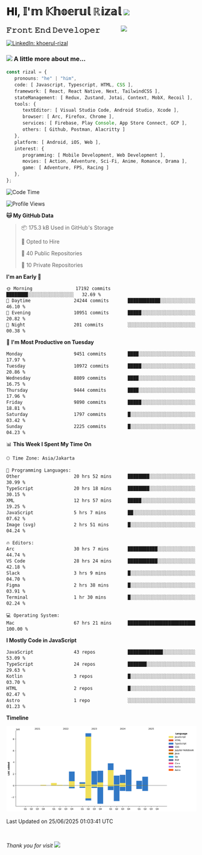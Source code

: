 <h1> 𝐇𝐢, 𝕀'𝕞 𝕂𝕙𝕠𝕖𝕣𝕦𝕝 ℝ𝕚𝕫𝕒𝕝 <img src="https://media.giphy.com/media/mGcNjsfWAjY5AEZNw6/giphy.gif" width="50"></h1>
<img align='right' src="https://media.giphy.com/media/v1.Y2lkPTc5MGI3NjExOWI2ajR2NGJubzBsZHFuaHMwajRrcDNsNXJwOG8yb3F0NjhkNXF4OSZlcD12MV9pbnRlcm5hbF9naWZfYnlfaWQmY3Q9cw/fkZukR450RQ1qnGaq9/giphy.gif" width="200">
<strong style="font-size:20px;">𝙵𝚛𝚘𝚗𝚝 𝙴𝚗𝚍 𝙳𝚎𝚟𝚎𝚕𝚘𝚙𝚎𝚛</strong>
</p></em>

[![LinkedIn: khoerul-rizal](https://img.shields.io/badge/khoerul--rizal-blue?style=flat-square&logo=Linkedin&logoColor=white&link=https://www.linkedin.com/in/khoerul-rizal/)](https://www.linkedin.com/in/khoerul-rizal/)

### <img src="https://media.giphy.com/media/VgCDAzcKvsR6OM0uWg/giphy.gif" width="50"> A little more about me...

```typescript
const rizal = {
   pronouns: "he" | "him",
   code: [ Javascript, Typescript, HTML, CSS ],
   framework: [ React, React Native, Next, TailwindCSS ],
   stateManagement: [ Redux, Zustand, Jotai, Context, MobX, Recoil ],
   tools: {
      textEditor: [ Visual Studio Code, Android Studio, Xcode ],
      browser: [ Arc, Firefox, Chrome ],
      services: [ Firebase, Play Console, App Store Connect, GCP ],
      others: [ Github, Postman, Alacritty ]
   },
   platform: [ Android, iOS, Web ],
   interest: {
      programming: [ Mobile Development, Web Development ],
      movies: [ Action, Adventure, Sci-Fi, Anime, Romance, Drama ],
      game: [ Adventure, FPS, Racing ]
   },
};
```

<!--START_SECTION:waka-->
![Code Time](http://img.shields.io/badge/Code%20Time-3%2C172%20hrs%2011%20mins-blue)

![Profile Views](http://img.shields.io/badge/Profile%20Views-0-blue)

**🐱 My GitHub Data** 

> 📦 175.3 kB Used in GitHub's Storage 
 > 
> 💼 Opted to Hire
 > 
> 📜 40 Public Repositories 
 > 
> 🔑 10 Private Repositories 
 > 
**I'm an Early 🐤** 

```text
🌞 Morning                17192 commits       ████████░░░░░░░░░░░░░░░░░   32.69 % 
🌆 Daytime                24244 commits       ████████████░░░░░░░░░░░░░   46.10 % 
🌃 Evening                10951 commits       █████░░░░░░░░░░░░░░░░░░░░   20.82 % 
🌙 Night                  201 commits         ░░░░░░░░░░░░░░░░░░░░░░░░░   00.38 % 
```
📅 **I'm Most Productive on Tuesday** 

```text
Monday                   9451 commits        ████░░░░░░░░░░░░░░░░░░░░░   17.97 % 
Tuesday                  10972 commits       █████░░░░░░░░░░░░░░░░░░░░   20.86 % 
Wednesday                8809 commits        ████░░░░░░░░░░░░░░░░░░░░░   16.75 % 
Thursday                 9444 commits        ████░░░░░░░░░░░░░░░░░░░░░   17.96 % 
Friday                   9890 commits        █████░░░░░░░░░░░░░░░░░░░░   18.81 % 
Saturday                 1797 commits        █░░░░░░░░░░░░░░░░░░░░░░░░   03.42 % 
Sunday                   2225 commits        █░░░░░░░░░░░░░░░░░░░░░░░░   04.23 % 
```


📊 **This Week I Spent My Time On** 

```text
🕑︎ Time Zone: Asia/Jakarta

💬 Programming Languages: 
Other                    20 hrs 52 mins      ████████░░░░░░░░░░░░░░░░░   30.99 % 
TypeScript               20 hrs 18 mins      ████████░░░░░░░░░░░░░░░░░   30.15 % 
XML                      12 hrs 57 mins      █████░░░░░░░░░░░░░░░░░░░░   19.25 % 
JavaScript               5 hrs 7 mins        ██░░░░░░░░░░░░░░░░░░░░░░░   07.62 % 
Image (svg)              2 hrs 51 mins       █░░░░░░░░░░░░░░░░░░░░░░░░   04.24 % 

🔥 Editors: 
Arc                      30 hrs 7 mins       ███████████░░░░░░░░░░░░░░   44.74 % 
VS Code                  28 hrs 24 mins      ███████████░░░░░░░░░░░░░░   42.18 % 
Slack                    3 hrs 9 mins        █░░░░░░░░░░░░░░░░░░░░░░░░   04.70 % 
Figma                    2 hrs 38 mins       █░░░░░░░░░░░░░░░░░░░░░░░░   03.91 % 
Terminal                 1 hr 30 mins        █░░░░░░░░░░░░░░░░░░░░░░░░   02.24 % 

💻 Operating System: 
Mac                      67 hrs 21 mins      █████████████████████████   100.00 % 
```

**I Mostly Code in JavaScript** 

```text
JavaScript               43 repos            █████████████░░░░░░░░░░░░   53.09 % 
TypeScript               24 repos            ███████░░░░░░░░░░░░░░░░░░   29.63 % 
Kotlin                   3 repos             █░░░░░░░░░░░░░░░░░░░░░░░░   03.70 % 
HTML                     2 repos             █░░░░░░░░░░░░░░░░░░░░░░░░   02.47 % 
Astro                    1 repo              ░░░░░░░░░░░░░░░░░░░░░░░░░   01.23 % 
```



**Timeline**

![Lines of Code chart](https://raw.githubusercontent.com/khoerulrizal/khoerulrizal/main/assets/bar_graph.png)


 Last Updated on 25/06/2025 01:03:41 UTC
<!--END_SECTION:waka-->
</details>
<br/>

<em>Thank you for visit</em> <img src="https://media.giphy.com/media/v1.Y2lkPTc5MGI3NjExcHdvNm1qZWtjaGw0ZjdwM3Z3NnY2dHlueTVuODBta2FiY20wM2YybSZlcD12MV9pbnRlcm5hbF9naWZfYnlfaWQmY3Q9cw/tV25tpdKqdFa9x81k2/giphy.gif" width="40">
